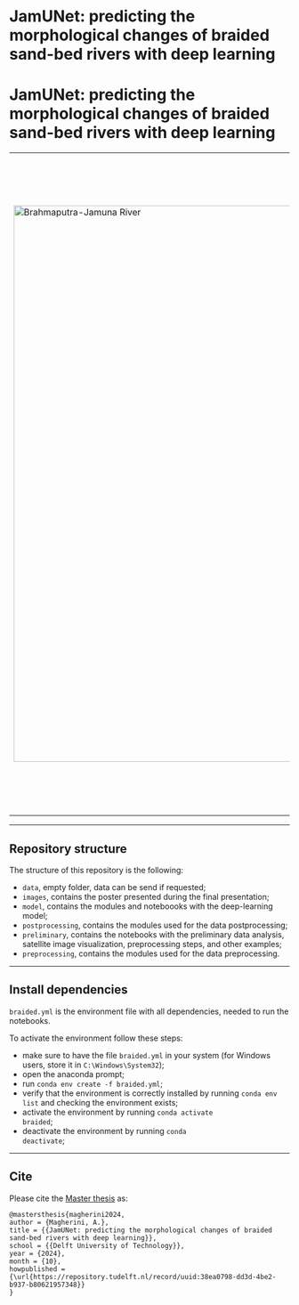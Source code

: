 # JamUNet: predicting the morphological changes of braided sand-bed rivers with deep learning

# JamUNet: predicting the morphological changes of braided sand-bed rivers with deep learning

<table>
  <tr>
    <td>
      <img src=".\images\1994-01-25.png" width="1000" alt="Brahmaputra-Jamuna River">
    </td>
    <td>
      <p style="font-size: 16px;">
        This repository stores the data, code, and other files necessary for the completion of the group project Morph 3 from the course CEGM2003 Data Science and Artificial Intelligence for engineers conducted by >Gilles Douwes, Maarten de Nooijer, Berend Bouvy, Wouter Niessen and Shijie Hu</a>, students of the MSc Applied Earth Sciences program. This group project and the repository is mainly based on the Master's thesis of <a href="https://nl.linkedin.com/in/antonio-magherini-4349b2229">Antonio Magherini</a>, student of the MSc Civil Engineering program - Hydraulic Engineering track, with a specialisation in River Engineering at the <a href="https://www.tudelft.nl/citg">Faculty of Civil Engineering and Geosciences</a> of Delft University of Technology (TU Delft).
      </p>
      <p style="font-size: 16px;">
        The manuscript can be found at <a href="https://repository.tudelft.nl/record/uuid:38ea0798-dd3d-4be2-b937-b80621957348">TU Delft repository</a>.
      </p>
      <p style="font-size: 16px;">
        For any information, feel free to contact the author at: <a href="mailto:nooijermm@gmail.com"><em>noooijermm@gmail.com</em></a>.
      </p>
      <p style="margin-top: 100px;">
        <em>The image represents the Brahmaputra-Jamuna River at the border between India and Bangladesh. The image was taken on January 25, 1994. It was retrieved from <a href="https://earthengine.google.com/">Google Earth Engine</a> <a href="https://developers.google.com/earth-engine/datasets/catalog/LANDSAT_LT05_C02_T1_L2">USGS Landsat 5 collection</a>.</em>
      </p>
    </td>
  </tr>
</table>

---

## Repository structure

The structure of this repository is the following:
- <code>data</code>, empty folder, data can be send if requested; 
- <code>images</code>, contains the poster presented during the final presentation; 
- <code>model</code>, contains the modules and noteboooks with the deep-learning model;
- <code>postprocessing</code>, contains the modules used for the data postprocessing;
- <code>preliminary</code>, contains the notebooks with the preliminary data analysis, satellite image visualization, preprocessing steps, and other examples; 
- <code>preprocessing</code>, contains the modules used for the data preprocessing.

---

## Install dependencies

<code>braided.yml</code> is the environment file with all dependencies, needed to run the notebooks.

To activate the environment follow these steps:

- make sure to have the file <code>braided.yml</code> in your system (for Windows users, store it in <code>C:\Windows\System32</code>);
- open the anaconda prompt;
- run <code>conda env create -f braided.yml</code>;
- verify that the environment is correctly installed by running <code>conda env list</code> and checking the environment exists;
- activate the environment by running <code>conda activate braided</code>;
- deactivate the environment by running <code>conda deactivate</code>;

---

## Cite

Please cite the [Master thesis](https://repository.tudelft.nl/record/uuid:38ea0798-dd3d-4be2-b937-b80621957348) as:

```
@mastersthesis{magherini2024,
author = {Magherini, A.},
title = {{JamUNet: predicting the morphological changes of braided sand-bed rivers with deep learning}},
school = {{Delft University of Technology}},
year = {2024},
month = {10},
howpublished = {\url{https://repository.tudelft.nl/record/uuid:38ea0798-dd3d-4be2-b937-b80621957348}}
}
```
